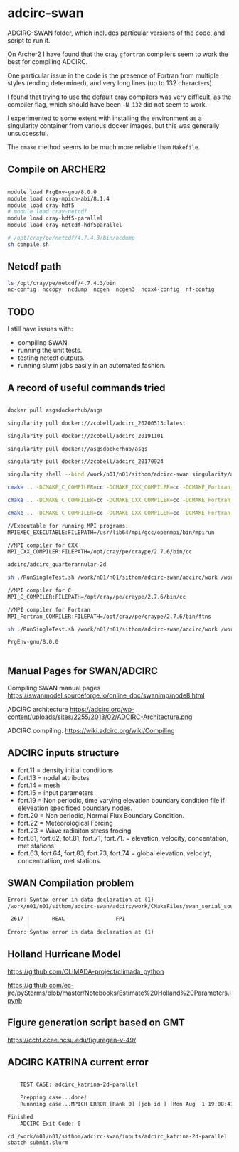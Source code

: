# adcirc-swan

ADCIRC-SWAN folder, which includes particular versions of the code, and script to run it.

On Archer2 I have found that the cray `gfortran` compilers seem to work the best for compiling ADCIRC.

One particular issue in the code is the presence of Fortran from multiple styles (ending determined), and very long lines (up to 132 characters).

I found that trying to use the default cray compilers was very difficult, as the compiler flag, which should have been `-N 132` did not seem to work.

I experimented to some extent with installing the environment as a singularity container from various docker images, but this was generally unsuccessful.

The `cmake` method seems to be much more reliable than `Makefile`.

## Compile on ARCHER2

```bash

module load PrgEnv-gnu/8.0.0
module load cray-mpich-abi/8.1.4 
module load cray-hdf5
# module load cray-netcdf
module load cray-hdf5-parallel
module load cray-netcdf-hdf5parallel

# /opt/cray/pe/netcdf/4.7.4.3/bin/ncdump
sh compile.sh

```

## Netcdf path

```bash
ls /opt/cray/pe/netcdf/4.7.4.3/bin
nc-config  nccopy  ncdump  ncgen  ncgen3  ncxx4-config  nf-config
```

## TODO

I still have issues with:

 - compiling SWAN.
 - running the unit tests.
 - testing netcdf outputs.
 - running slurm jobs easily in an automated fashion.


## A record of useful commands tried

```bash

docker pull asgsdockerhub/asgs

singularity pull docker://zcobell/adcirc_20200513:latest

singularity pull docker://zcobell/adcirc_20191101

singularity pull docker://asgsdockerhub/asgs

singularity pull docker://zcobell/adcirc_20170924

singularity shell --bind /work/n01/n01/sithom/adcirc-swan singularity/asgs -nv

cmake .. -DCMAKE_C_COMPILER=cc -DCMAKE_CXX_COMPILER=cc -DCMAKE_Fortran_COMPILER=ftn -DCMAKE_Fortran_FLAGS="-N 132" -DFortran_LINELENGTH_FLAG="-N 132"

cmake .. -DCMAKE_C_COMPILER=cc -DCMAKE_CXX_COMPILER=cc -DCMAKE_Fortran_COMPILER=ftn -DBUILD_ADCIRC=ON -DBUILD_PADCIRC=ON -DBUILD_ADCPREP=OFF -DBUILD_ADCSWAN=OFF Fortran_COMPILER_SPECIFIC_FLAG="-N 132" -DBUILD_PADCSWAN=OFF -DFortran_LINELENGTH_FLAG="-N 132"

cmake .. -DCMAKE_C_COMPILER=cc -DCMAKE_CXX_COMPILER=cc -DCMAKE_Fortran_COMPILER=ftn -DBUILD_ADCIRC=ON -DBUILD_PADCIRC=ON -DBUILD_ADCPREP=ON -DBUILD_ADCSWAN=OFF -DFortran_COMPILER_SPECIFIC_FLAG=-ffixed-line-length-132 -DBUILD_PADCSWAN=OFF -DFortran_LINELENGTH_FLAG=-ffixed-line-length-132 -DCMAKE_Fortran_FLAGS="-ffree-line-length-132  -ffixed-line-length-132 -DREAL8 -DCSCA -DLINUX -w -fallow-argument-mismatch -O2"

//Executable for running MPI programs.
MPIEXEC_EXECUTABLE:FILEPATH=/usr/lib64/mpi/gcc/openmpi/bin/mpirun

//MPI compiler for CXX
MPI_CXX_COMPILER:FILEPATH=/opt/cray/pe/craype/2.7.6/bin/cc

adcirc/adcirc_quarterannular-2d

sh ./RunSingleTest.sh /work/n01/n01/sithom/adcirc-swan/adcirc/work /work/n01/n01/sithom/adcirc-swan/adcirc-cg-testsuite/adcirc/adcirc_quarterannular-2d

//MPI compiler for C
MPI_C_COMPILER:FILEPATH=/opt/cray/pe/craype/2.7.6/bin/cc

//MPI compiler for Fortran
MPI_Fortran_COMPILER:FILEPATH=/opt/cray/pe/craype/2.7.6/bin/ftns

sh ./RunSingleTest.sh /work/n01/n01/sithom/adcirc-swan/adcirc/work /work/n01/n01/sithom/adcirc-swan/adcirc-cg-testsuite/adcirc/adcirc_internal_overflow

PrgEnv-gnu/8.0.0
 
```


## Manual Pages for SWAN/ADCIRC

Compiling SWAN manual pages
https://swanmodel.sourceforge.io/online_doc/swanimp/node8.html

ADCIRC architecture
https://adcirc.org/wp-content/uploads/sites/2255/2013/02/ADCIRC-Architecture.png

ADCIRC compiling.
https://wiki.adcirc.org/wiki/Compiling

## ADCIRC inputs structure

- fort.11  = density initial conditions
- fort.13 = nodal attributes
- fort.14 = mesh
- fort.15 = input parameters
- fort.19 = Non periodic, time varying elevation boundary condition file if eleveation specificed boundary nodes.
- fort.20 = Non periodic, Normal Flux Boundary Condition.
- fort.22 = Meteorological Forcing
- fort.23 = Wave radiaiton stress frocing
- fort.61, fort.62, fot.81, fort.71, fort.71. = elevation, velocity, concentation, met stations
- fort.63, fort.64, fort.83, fort.73, fort.74 = global elevation, velociyt, concentratiion, met stations.



## SWAN Compilation problem

```txt
Error: Syntax error in data declaration at (1)
/work/n01/n01/sithom/adcirc-swan/adcirc/work/CMakeFiles/swan_serial_source/swmod1.f:2617:77:

 2617 |       REAL                FPI                                             40.88
      |                                                                             1
Error: Syntax error in data declaration at (1)
```

## Holland Hurricane Model

https://github.com/CLIMADA-project/climada_python

https://github.com/ec-jrc/pyStorms/blob/master/Notebooks/Estimate%20Holland%20Parameters.ipynb


## Figure generation script based on GMT

https://ccht.ccee.ncsu.edu/figuregen-v-49/

## ADCIRC KATRINA current error

```bash

    TEST CASE: adcirc_katrina-2d-parallel

    Prepping case...done!
    Runnning case...MPICH ERROR [Rank 0] [job id ] [Mon Aug  1 19:08:41 2022] [ln04] - Abort(0) (rank 0 in comm 496): application called MPI_Abort(comm=0x84000000, 0) - process 0

Finished
    ADCIRC Exit Code: 0
```


```
cd /work/n01/n01/sithom/adcirc-swan/inputs/adcirc_katrina-2d-parallel
sbatch submit.slurm
```
